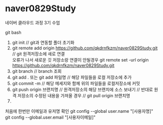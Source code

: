# naver0829Study
네이버 클라우드 과정 3기 수업


git bash

1. git init // git과 연동할 폴더 초기화
2. git remote add origin https://github.com/qkdrnfkzm/naver0829Study.git  // git 원격저장소에 새로 연결  
    오류가 나서 새로운 깃 저장소랑 연결이 안될경우
   git remote set -url origin https://github.com/qkdrnfkzm/naver0829Study.git
4. git branch // branch 조회
5. git add . 또는 git add 파일명 // 해당 파일들을 로컬 저장소에 추가
6. git commit -m // 해당 메세지와 함께 위의 파일들을 로컬저장소에 커밋
7. git push origin 브랜치명 // 원격저장소의 해당 브랜치에 소스 보내기
    // 반대로 원격 저장소의 수정된 내용을 가져올 경우
    // git pull origin 브랜치명
9. 

처음에 한번만 이메일과 유저명 확인
git config --global user.name "[사용자명]"
git config --global.user.email "[사용자이메일]"
